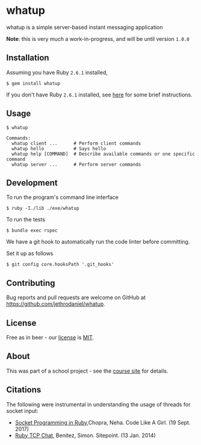 # whatup

whatup is a simple server-based instant messaging application

**Note**: this is very much a work-in-progress, and will be until version `1.0.0`

## Installation

Assuming you have Ruby `2.6.1` installed,

```
$ gem install whatup
```

If you don't have Ruby `2.6.1` installed, see [here](docs/installing_ruby.md)
for some brief instructions.

## Usage

```
$ whatup

Commands:
  whatup client ...      # Perform client commands
  whatup hello           # Says hello
  whatup help [COMMAND]  # Describe available commands or one specific command
  whatup server ...      # Perform server commands
```

## Development

To run the program's command line interface

```
$ ruby -I./lib ./exe/whatup
```

To run the tests

```
$ bundle exec rspec
```

We have a git hook to automatically run the code linter before committing.

Set it up as follows

```
$ git config core.hooksPath '.git_hooks'
```

## Contributing

Bug reports and pull requests are welcome on GitHub at <https://github.com/jethrodaniel/whatup>.

## License

Free as in beer - our [license](https://github.com/jethrodaniel/whatup/blob/master/LICENSE) is [MIT](https://opensource.org/licenses/MIT).

## About

This was part of a school project - see the [course site](http://www.cs.memphis.edu/~kanyang/COMP3825-sp19.html) for details.

## Citations

The following were instrumental in understanding the usage of threads for socket input:

- [Socket Programming in Ruby](https://code.likeagirl.io/socket-programming-in-ruby-f714131336fd),Chopra, Neha. Code Like A Girl. (19 Sept. 2017)
- [Ruby TCP Chat](www.sitepoint.com/ruby-tcp-chat/), Benitez, Simon. Sitepoint. (13 Jan. 2014)
